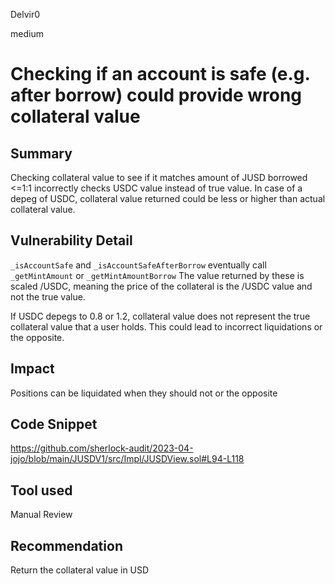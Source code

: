 Delvir0

medium

# Checking if an account is safe (e.g. after borrow) could provide wrong collateral value

## Summary
Checking collateral value to see if it matches amount of JUSD borrowed <=1:1 incorrectly checks USDC value instead of true value. 
In case of a depeg of USDC, collateral value returned could be less or higher than actual collateral value. 
## Vulnerability Detail
`_isAccountSafe` and `_isAccountSafeAfterBorrow` eventually call `_getMintAmount` or `_getMintAmountBorrow`
The value returned by these is scaled /USDC, meaning the price of the collateral is the /USDC value and not the true value. 

If USDC depegs to 0.8 or 1.2, collateral value does not represent the true collateral value that a user holds. This could lead to incorrect liquidations or the opposite. 
## Impact
Positions can be liquidated when they should not or the opposite
## Code Snippet
https://github.com/sherlock-audit/2023-04-jojo/blob/main/JUSDV1/src/Impl/JUSDView.sol#L94-L118
## Tool used

Manual Review

## Recommendation
Return the collateral value in USD